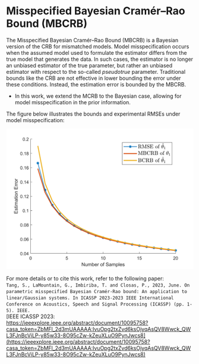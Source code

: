 # Misspecified Bayesian Cramér–Rao Bound (MBCRB)

The Misspecified Bayesian Cramér–Rao Bound (MBCRB) is a Bayesian version of the CRB for mismatched models. Model misspecification occurs when the assumed model used to formulate the estimator differs from the true model that generates the data. In such cases, the estimator is no longer an unbiased estimator of the true parameter, but rather an unbiased estimator with respect to the so-called *pseudotrue* parameter. Traditional bounds like the CRB are not effective in lower bounding the error under these conditions. Instead, the estimation error is bounded by the MBCRB.  

- In this work, we extend the MCRB to the Bayesian case, allowing for model misspecification in the prior information.  

The figure below illustrates the bounds and experimental RMSEs under model misspecification:  
  
<img src="figs/RMSEvsMBCRBvsBCRB_N.png" alt="RMSE vs Bounds" width="600"/>  

For more details or to cite this work, refer to the following paper:  
	```
	Tang, S., LaMountain, G., Imbiriba, T. and Closas, P.,
	2023, June. On parametric misspecified Bayesian Cramér-Rao bound: An application to linear/Gaussian systems. In ICASSP 2023-2023 IEEE International Conference on Acoustics, Speech and Signal Processing (ICASSP) (pp. 1-5). IEEE.  
	```  
	[IEEE ICASSP 2023: https://ieeexplore.ieee.org/abstract/document/10095758?casa_token=ZbMFl_2d3mUAAAAA:IvuOpg2txZvd6ksOjyqAsQV8Wwck_QWL3FJnBcViLP-y85w33-8O95cZw-kZeuXLuO9PynJwcs8](https://ieeexplore.ieee.org/abstract/document/10095758?casa_token=ZbMFl_2d3mUAAAAA:IvuOpg2txZvd6ksOjyqAsQV8Wwck_QWL3FJnBcViLP-y85w33-8O95cZw-kZeuXLuO9PynJwcs8)
 
